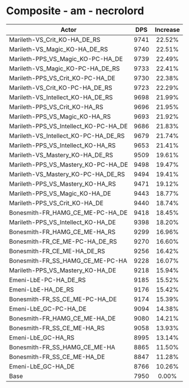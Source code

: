 # Composite - am - necrolord
| Actor | DPS | Increase |
|---|:---:|:---:|
|Marileth-VS_Crit_KO-HA_DE_RS|9741|22.52%|
|Marileth-VS_Magic_KO-HA_DE_RS|9740|22.51%|
|Marileth-PPS_VS_Magic_KO-PC-HA_DE|9739|22.49%|
|Marileth-VS_Magic_KO-PC-HA_DE_RS|9733|22.41%|
|Marileth-PPS_VS_Crit_KO-PC-HA_DE|9730|22.38%|
|Marileth-VS_Crit_KO-PC-HA_DE_RS|9723|22.29%|
|Marileth-VS_Intellect_KO-HA_DE_RS|9698|21.99%|
|Marileth-PPS_VS_Crit_KO-HA_RS|9696|21.95%|
|Marileth-PPS_VS_Magic_KO-HA_RS|9693|21.92%|
|Marileth-PPS_VS_Intellect_KO-PC-HA_DE|9686|21.83%|
|Marileth-VS_Intellect_KO-PC-HA_DE_RS|9679|21.74%|
|Marileth-PPS_VS_Intellect_KO-HA_RS|9653|21.41%|
|Marileth-VS_Mastery_KO-HA_DE_RS|9509|19.61%|
|Marileth-PPS_VS_Mastery_KO-PC-HA_DE|9498|19.47%|
|Marileth-VS_Mastery_KO-PC-HA_DE_RS|9494|19.41%|
|Marileth-PPS_VS_Mastery_KO-HA_RS|9471|19.12%|
|Marileth-PPS_VS_Magic_KO-HA_DE|9443|18.77%|
|Marileth-PPS_VS_Crit_KO-HA_DE|9440|18.74%|
|Bonesmith-FR_HAMG_CE_ME-PC-HA_DE|9418|18.45%|
|Marileth-PPS_VS_Intellect_KO-HA_DE|9398|18.20%|
|Bonesmith-FR_HAMG_CE_ME-HA_RS|9299|16.96%|
|Bonesmith-FR_CE_ME-PC-HA_DE_RS|9270|16.60%|
|Bonesmith-FR_CE_ME-HA_DE_RS|9256|16.42%|
|Bonesmith-FR_SS_HAMG_CE_ME-PC-HA|9228|16.07%|
|Marileth-PPS_VS_Mastery_KO-HA_DE|9218|15.94%|
|Emeni-LbE-PC-HA_DE_RS|9185|15.52%|
|Emeni-LbE-HA_DE_RS|9176|15.42%|
|Bonesmith-FR_SS_CE_ME-PC-HA_DE|9174|15.39%|
|Emeni-LbE_GC-PC-HA_DE|9094|14.38%|
|Bonesmith-FR_HAMG_CE_ME-HA_DE|9080|14.21%|
|Bonesmith-FR_SS_CE_ME-HA_RS|9058|13.93%|
|Emeni-LbE_GC-HA_RS|8995|13.14%|
|Bonesmith-FR_SS_HAMG_CE_ME-HA|8865|11.50%|
|Bonesmith-FR_SS_CE_ME-HA_DE|8847|11.28%|
|Emeni-LbE_GC-HA_DE|8766|10.26%|
|Base|7950|0.00%|
